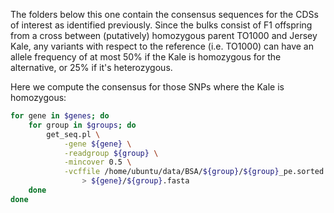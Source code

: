 The folders below this one contain the consensus sequences for the CDSs of interest as identified previously. Since the bulks consist of 
F1 offspring from a cross between (putatively) homozygous parent TO1000 and Jersey Kale, any variants with respect to the reference
(i.e. TO1000) can have an allele frequency of at most 50% if the Kale is homozygous for the alternative, or 25% if it's heterozygous.

Here we compute the consensus for those SNPs where the Kale is homozygous:

```bash
for gene in $genes; do 
	for group in $groups; do 
		get_seq.pl \
			-gene ${gene} \
			-readgroup ${group} \
			-mincover 0.5 \
			-vcffile /home/ubuntu/data/BSA/${group}/${group}_pe.sorted.bam.RG.vcf.gz \
				> ${gene}/${group}.fasta
	done 
done
```
